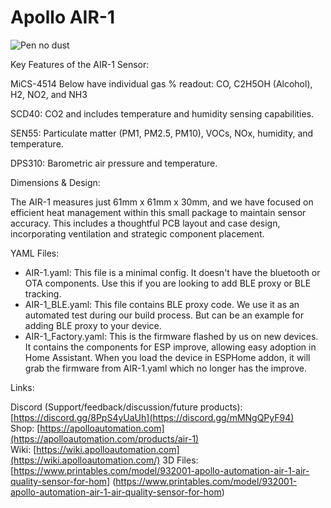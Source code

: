 # Apollo AIR-1

![Pen no dust](https://github.com/ApolloAutomation/AIR-1/assets/24777085/183af36d-4611-4cb3-af1e-43b84d4d201a)


Key Features of the AIR-1 Sensor:

MiCS-4514 Below have individual gas % readout: CO, C2H5OH (Alcohol), H2, NO2, and NH3

SCD40: CO2 and includes temperature and humidity sensing capabilities. 

SEN55: Particulate matter (PM1, PM2.5, PM10), VOCs, NOx, humidity, and temperature. 

DPS310: Barometric air pressure and temperature.

Dimensions & Design: 

The AIR-1 measures just 61mm x 61mm x 30mm, and we have focused on efficient heat management within this small package to maintain sensor accuracy. This includes a thoughtful PCB layout and case design, incorporating ventilation and strategic component placement. 

YAML Files:
- AIR-1.yaml: This file is a minimal config. It doesn't have the bluetooth or OTA components. Use this if you are looking to add BLE proxy or BLE tracking.
- AIR-1_BLE.yaml: This file contains BLE proxy code. We use it as an automated test during our build process. But can be an example for adding BLE proxy to your device.
- AIR-1_Factory.yaml: This is the firmware flashed by us on new devices. It contains the components for ESP improve, allowing easy adoption in Home Assistant. When you load the device in ESPHome addon, it will grab the firmware from AIR-1.yaml which no longer has the improve.



Links:

Discord (Support/feedback/discussion/future products): [https://discord.gg/8PpS4yUaUh](https://discord.gg/mMNgQPyF94) \
Shop: [https://apolloautomation.com](https://apolloautomation.com/products/air-1) \
Wiki: [https://wiki.apolloautomation.com](https://wiki.apolloautomation.com/)
3D Files: [https://www.printables.com/model/932001-apollo-automation-air-1-air-quality-sensor-for-hom] (https://www.printables.com/model/932001-apollo-automation-air-1-air-quality-sensor-for-hom)
